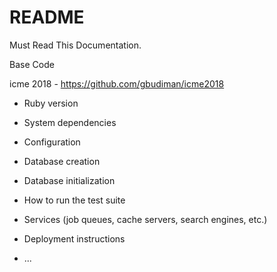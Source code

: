 # README

Must Read This Documentation.

Base Code 

icme 2018 - https://github.com/gbudiman/icme2018 


* Ruby version

* System dependencies

* Configuration

* Database creation

* Database initialization

* How to run the test suite

* Services (job queues, cache servers, search engines, etc.)

* Deployment instructions

* ...
